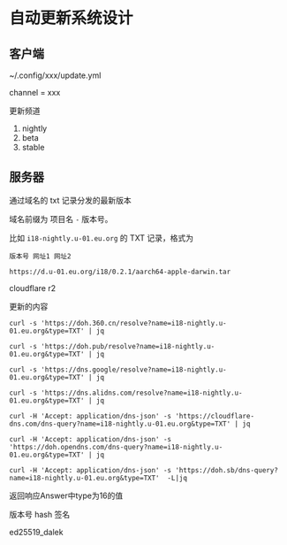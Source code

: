 # 自动更新系统设计

## 客户端

~/.config/xxx/update.yml

channel = xxx

更新频道

1. nightly
2. beta
3. stable


## 服务器

通过域名的 txt 记录分发的最新版本

域名前缀为 项目名 `-` 版本号。

比如 `i18-nightly.u-01.eu.org` 的 TXT 记录，格式为

`版本号 网址1 网址2`


`https://d.u-01.eu.org/i18/0.2.1/aarch64-apple-darwin.tar`




cloudflare r2

更新的内容


```
curl -s 'https://doh.360.cn/resolve?name=i18-nightly.u-01.eu.org&type=TXT' | jq

curl -s 'https://doh.pub/resolve?name=i18-nightly.u-01.eu.org&type=TXT' | jq

curl -s 'https://dns.google/resolve?name=i18-nightly.u-01.eu.org&type=TXT' | jq

curl -s 'https://dns.alidns.com/resolve?name=i18-nightly.u-01.eu.org&type=TXT' | jq

curl -H 'Accept: application/dns-json' -s 'https://cloudflare-dns.com/dns-query?name=i18-nightly.u-01.eu.org&type=TXT' | jq

curl -H 'Accept: application/dns-json' -s 'https://doh.opendns.com/dns-query?name=i18-nightly.u-01.eu.org&type=TXT' | jq

curl -H 'Accept: application/dns-json' -s 'https://doh.sb/dns-query?name=i18-nightly.u-01.eu.org&type=TXT'  -L|jq
```

返回响应Answer中type为16的值

版本号 hash 签名

ed25519_dalek
